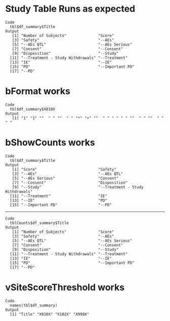 # Study Table Runs as expected

    Code
      tbl$df_summary$Title
    Output
       [1] "Number of Subjects"              "Score"                          
       [3] "Safety"                          "--AEs"                          
       [5] "--AEs QTL"                       "--AEs Serious"                  
       [7] "Consent"                         "--Consent"                      
       [9] "Disposition"                     "--Study"                        
      [11] "--Treatment - Study Withdrawals" "--Treatment"                    
      [13] "IE"                              "--IE"                           
      [15] "PD"                              "--Important PD"                 
      [17] "--PD"                           

# bFormat works

    Code
      tbl$df_summary$X010X
    Output
       [1] "1" "1" ""  " " ""  " " "*" "+" ""  " " " " " " ""  " " ""  " " " "

# bShowCounts works

    Code
      tbl$df_summary$Title
    Output
       [1] "Score"                           "Safety"                         
       [3] "--AEs"                           "--AEs QTL"                      
       [5] "--AEs Serious"                   "Consent"                        
       [7] "--Consent"                       "Disposition"                    
       [9] "--Study"                         "--Treatment - Study Withdrawals"
      [11] "--Treatment"                     "IE"                             
      [13] "--IE"                            "PD"                             
      [15] "--Important PD"                  "--PD"                           

---

    Code
      tblCounts$df_summary$Title
    Output
       [1] "Number of Subjects"              "Score"                          
       [3] "Safety"                          "--AEs"                          
       [5] "--AEs QTL"                       "--AEs Serious"                  
       [7] "Consent"                         "--Consent"                      
       [9] "Disposition"                     "--Study"                        
      [11] "--Treatment - Study Withdrawals" "--Treatment"                    
      [13] "IE"                              "--IE"                           
      [15] "PD"                              "--Important PD"                 
      [17] "--PD"                           

# vSiteScoreThreshold works

    Code
      names(tbl$df_summary)
    Output
      [1] "Title" "X010X" "X102X" "X999X"

